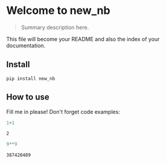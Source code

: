 # Welcome to new_nb
> Summary description here.


This file will become your README and also the index of your documentation.

## Install

`pip install new_nb`

## How to use

Fill me in please! Don't forget code examples:

```python
1+1
```




    2



```python
9**9
```




    387420489


